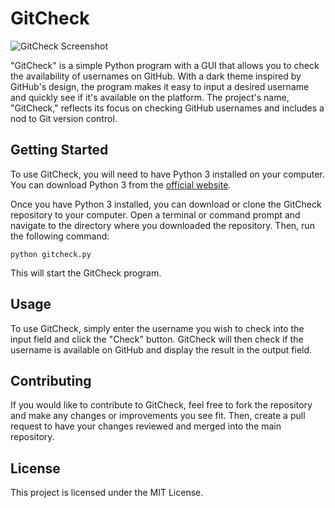 
# GitCheck

![GitCheck Screenshot](https://user-images.githubusercontent.com/62465404/219689575-9af1df50-48d8-4073-9790-a059624fff0d.png)

"GitCheck" is a simple Python program with a GUI that allows you to check the availability of usernames on GitHub. With a dark theme inspired by GitHub's design, the program makes it easy to input a desired username and quickly see if it's available on the platform. The project's name, "GitCheck," reflects its focus on checking GitHub usernames and includes a nod to Git version control.

## Getting Started

To use GitCheck, you will need to have Python 3 installed on your computer. You can download Python 3 from the [official website](https://www.python.org/downloads/).

Once you have Python 3 installed, you can download or clone the GitCheck repository to your computer. Open a terminal or command prompt and navigate to the directory where you downloaded the repository. Then, run the following command:
```
python gitcheck.py
```

This will start the GitCheck program.

## Usage

To use GitCheck, simply enter the username you wish to check into the input field and click the "Check" button. GitCheck will then check if the username is available on GitHub and display the result in the output field.

## Contributing

If you would like to contribute to GitCheck, feel free to fork the repository and make any changes or improvements you see fit. Then, create a pull request to have your changes reviewed and merged into the main repository.

## License

This project is licensed under the MIT License.
